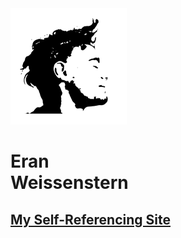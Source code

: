 <img id="logo" title="That&#39;s Me!" src="./images/yesgif2t.gif" alt="">
<h1>Eran<br/>
Weissenstern</h1>	
<h2>
<a href="https://eranws.github.com" title="This is a tool tip">My Self-Referencing Site</a>
</h2>
